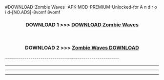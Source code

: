 #DOWNLOAD-Zombie Waves -APK-MOD-PREMIUM-Unlocked-for A n d r o i d-[NO.ADS]-8vomf 8vomf 



<div align="center">

<h3>DOWNLOAD 1 >>> <a href="https://t.co/FKmqrqFo6t??judul=Zombie Waves ">DOWNLOAD Zombie Waves </a></h3><br>

<h3>DOWNLOAD 2 >>> <a href="https://t.co/FKmqrqFo6t??judul=Zombie Waves ">Zombie Waves  DOWNLOAD </a></h3>

</div>
----------------------------------------------------------

----------------------------------------------------------

----------------------------------------------------------

----------------------------------------------------------



